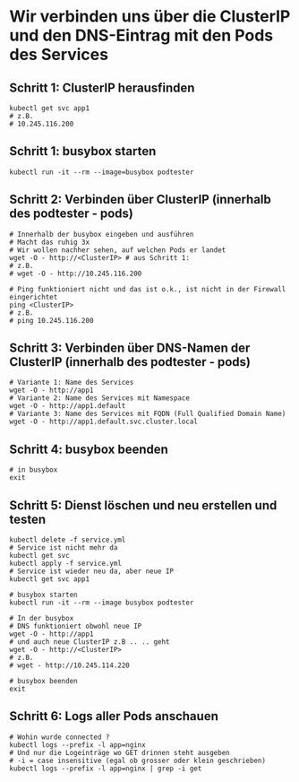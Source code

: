# Wir verbinden uns über die ClusterIP und den DNS-Eintrag mit den Pods des Services 

## Schritt 1: ClusterIP herausfinden 

```
kubectl get svc app1 
# z.B.
# 10.245.116.200
``` 

## Schritt 1: busybox starten 

```
kubectl run -it --rm --image=busybox podtester 
```


## Schritt 2: Verbinden über ClusterIP (innerhalb des podtester - pods) 

```
# Innerhalb der busybox eingeben und ausführen
# Macht das ruhig 3x
# Wir wollen nachher sehen, auf welchen Pods er landet 
wget -O - http://<ClusterIP> # aus Schritt 1:
# z.B.
# wget -O - http://10.245.116.200 
```

```
# Ping funktioniert nicht und das ist o.k., ist nicht in der Firewall eingerichtet
ping <ClusterIP>
# z.B.
# ping 10.245.116.200
```

## Schritt 3: Verbinden über DNS-Namen der ClusterIP (innerhalb des podtester - pods) 

```
# Variante 1: Name des Services
wget -O - http://app1
# Variante 2: Name des Services mit Namespace
wget -O - http://app1.default
# Variante 3: Name des Services mit FQDN (Full Qualified Domain Name)
wget -O - http://app1.default.svc.cluster.local
```

## Schritt 4: busybox beenden 

```
# in busybox
exit
```


## Schritt 5: Dienst löschen und neu erstellen und testen 

```
kubectl delete -f service.yml 
# Service ist nicht mehr da
kubectl get svc 
kubectl apply -f service.yml
# Service ist wieder neu da, aber neue IP 
kubectl get svc app1
```

```
# busybox starten
kubectl run -it --rm --image busybox podtester
```

```
# In der busybox
# DNS funktioniert obwohl neue IP
wget -O - http://app1
# und auch neue ClusterIP z.B .. .. geht
wget -O - http://<ClusterIP>
# z.B.
# wget - http://10.245.114.220
```

```
# busybox beenden
exit
```

## Schritt 6: Logs aller Pods anschauen 

```
# Wohin wurde connected ?
kubectl logs --prefix -l app=nginx
# Und nur die Logeinträge wo GET drinnen steht ausgeben
# -i = case insensitive (egal ob grosser oder klein geschrieben) 
kubectl logs --prefix -l app=nginx | grep -i get 
```
